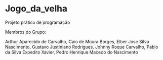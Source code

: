 # Jogo_da_velha
Projeto prático de programação 

Membros do Grupo:

Arthur Aparecido de Carvalho,
Caio de Moura Borges,
Elber Jose Silva Nascimento,
Gustavo Justiniano Rodrigues,
Johnny Roque Carvalho,
Pablo da Silva Expedito Xavier,
Pedro Henrique Macedo do Nascimento
